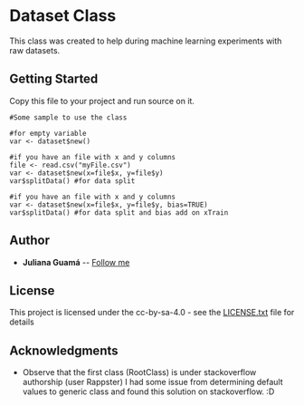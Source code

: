 # Dataset Class

This class was created to help during machine learning experiments with raw datasets.

## Getting Started

Copy this file to your project and run source on it.


```
#Some sample to use the class

#for empty variable
var <- dataset$new()

#if you have an file with x and y columns
file <- read.csv("myFile.csv")
var <- dataset$new(x=file$x, y=file$y)
var$splitData() #for data split

#if you have an file with x and y columns
var <- dataset$new(x=file$x, y=file$y, bias=TRUE)
var$splitData() #for data split and bias add on xTrain

```


## Author

* **Juliana Guamá** -- [Follow me](https://github.com/JulianaGuama)

## License

This project is licensed under the cc-by-sa-4.0 - see the [LICENSE.txt](LICENSE.txt) file for details

## Acknowledgments

* Observe that the first class (RootClass) is under stackoverflow authorship (user Rappster)
I had some issue from determining default values to generic class and found this solution on stackoverflow. :D

